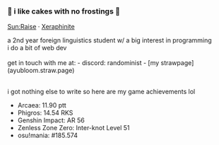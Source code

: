 ### 🥮 i like cakes with no frostings 🥮
<p>
  <a href="https://greasyfork.org/en/scripts/467381-sun-raise-zombs-io">Sun:Raise</a>
  ·
  <a href="https://greasyfork.org/en/scripts/435632-xeraphinite-zombs-io">Xeraphinite</a>
</p>
a 2nd year foreign linguistics student w/ a big interest in programming
<br>i do a bit of web dev
<br><br>get in touch with me at:
- discord: randominist
- [my strawpage](ayubloom.straw.page)

<br>i got nothing else to write so here are my game achievements lol
- Arcaea: 11.90 ptt
- Phigros: 14.54 RKS
- Genshin Impact: AR 56
- Zenless Zone Zero: Inter-knot Level 51
- osu!mania: #185.574

<!--
<div align="center">
  <img src="https://github-readme-stats.vercel.app/api/top-langs/?username=AyuBloom&layout=compact&langs_count=4&theme=dark"/>
</div>
-->

<!--
**AyuBloom/AyuBloom** is a ✨ _special_ ✨ repository because its `README.md` (this file) appears on your GitHub profile.

Here are some ideas to get you started:

- 🔭 I’m currently working on ...
- 🌱 I’m currently learning ...
- 👯 I’m looking to collaborate on ...
- 🤔 I’m looking for help with ...
- 💬 Ask me about ...
- 📫 How to reach me: ...
- 😄 Pronouns: ...
- ⚡ Fun fact: ...
-->

